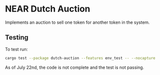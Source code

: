 # NEAR Dutch Auction

Implements an auction to sell one token for another token in the system.

## Testing
To test run:
```bash
cargo test --package dutch-auction --features env_test -- --nocapture
```
As of July 22nd, the code is not complete and the test is not passing.
